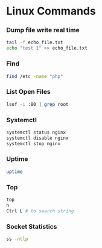 # Linux Commands
### Dump file write real time
```bash
tail -f echo_file.txt
echo "test 1" >> echo_file.txt
```
### Find
```bash
find /etc -name "php"
```
### List Open Files
```bash
lsof -i :80 | grep root
```
### Systemctl
```bash
systemctl status nginx
systemctl disable nginx
systemctl stop nginx
```
### Uptime
```bash
uptime
```
### Top
```bash
top
h
Ctrl L # to search string
```
### Socket Statistics
```bash
ss -ntlp
```
